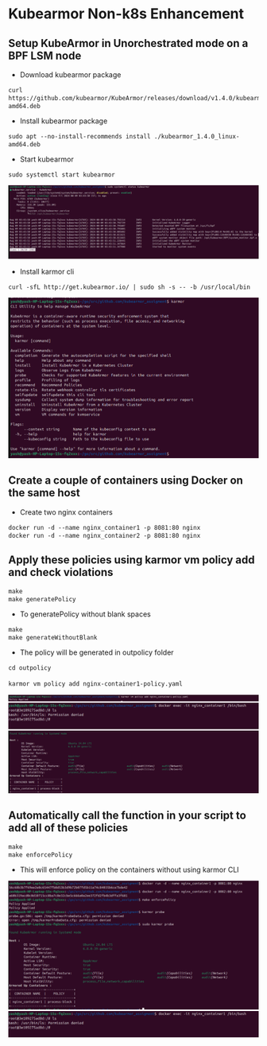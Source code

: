 # Kubearmor Non-k8s Enhancement

## Setup KubeArmor in Unorchestrated mode on a BPF LSM node

- Download kubearmor package
```
curl https://github.com/kubearmor/KubeArmor/releases/download/v1.4.0/kubearmor_1.4.0_linux-amd64.deb
```
- Install kubearmor package
```
sudo apt --no-install-recommends install ./kubearmor_1.4.0_linux-amd64.deb
``` 
- Start kubearmor
```
sudo systemctl start kubearmor
``` 
![Alt text](assets/kubearmor_install.png)

- Install karmor cli
```
curl -sfL http://get.kubearmor.io/ | sudo sh -s -- -b /usr/local/bin
```
![Alt text](assets/karmor_install.png)


## Create a couple of containers using Docker on the same host
- Create two nginx containers 

```
docker run -d --name nginx_container1 -p 8081:80 nginx
docker run -d --name nginx_container2 -p 8081:80 nginx
```

## Apply these policies using karmor vm policy add and check   violations

```
make
make generatePolicy
```
- To generatePolicy without blank spaces

```
make 
make generateWithoutBlank
```
- The policy will be generated in outpolicy folder

```
cd outpolicy

karmor vm policy add nginx-container1-policy.yaml
```
![Alt text](assets/karmor_policy_applied.png)
![Alt text](assets/policy_voilations.png)
![Alt text](assets/karmor_probe.png)

## Automatically call the function in your script to add all of these policies

```
make
make enforcePolicy
```
- This will enforce policy on the containers without using karmor CLI

![Alt text](assets/enforce_policy.png)
![Alt text](assets/policy_voilations.png)
